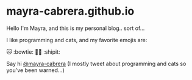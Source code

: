 # mayra-cabrera.github.io 

Hello I'm Mayra, and this is my personal blog.. sort of... 

I like programming and cats, and my favorite emojis are:

:cat: :bowtie: :ok_woman: :shipit:

Say hi [@mayra-cabrera](https://twitter.com/may_cabrera) (I mostly tweet about programming and cats so you've been warned...) 
